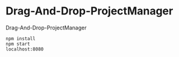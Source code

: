 # Drag-And-Drop-ProjectManager
Drag-And-Drop-ProjectManager

```
npm install
npm start
localhost:8080
```

